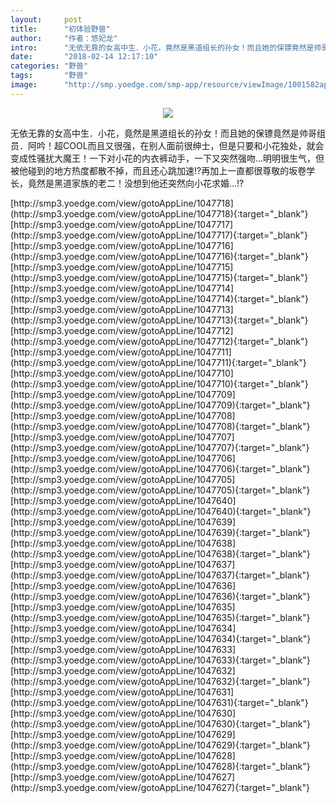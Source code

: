 ```yaml
---
layout:     post
title:      "初体验野兽"
author:     "作者：悠妃龙"
intro:      "无依无靠的女高中生．小花，竟然是黑道组长的孙女！而且她的保镖竟然是帅哥组员．阿吟！超COOL而且又很强，在别人面前很绅士，但是只要和小花独处，就会变成性骚扰大魔王！一下对小花的内衣裤动手，一下又突然强吻…明明很生气，但被他碰到的地方热度都散不掉，而且还心跳加速!?再加上一直都很尊敬的坂卷学长，竟然是黑道家族的老二！没想到他还突然向小花求婚…!?"
date:       "2018-02-14 12:17:10"
categories: "野兽"
tags:       "野兽"
image:      "http://smp.yoedge.com/smp-app/resource/viewImage/1001582appline.png"
---
```

<div style="text-align: center">
<p><img src="http://smp.yoedge.com/smp-app/resource/viewImage/1001582appline.png"/></p>
</div>
<p class="post-meta">
<span>无依无靠的女高中生．小花，竟然是黑道组长的孙女！而且她的保镖竟然是帅哥组员．阿吟！超COOL而且又很强，在别人面前很绅士，但是只要和小花独处，就会变成性骚扰大魔王！一下对小花的内衣裤动手，一下又突然强吻…明明很生气，但被他碰到的地方热度都散不掉，而且还心跳加速!?再加上一直都很尊敬的坂卷学长，竟然是黑道家族的老二！没想到他还突然向小花求婚…!?</span>
</p>
[http://smp3.yoedge.com/view/gotoAppLine/1047718](http://smp3.yoedge.com/view/gotoAppLine/1047718){:target="_blank"}
[http://smp3.yoedge.com/view/gotoAppLine/1047717](http://smp3.yoedge.com/view/gotoAppLine/1047717){:target="_blank"}
[http://smp3.yoedge.com/view/gotoAppLine/1047716](http://smp3.yoedge.com/view/gotoAppLine/1047716){:target="_blank"}
[http://smp3.yoedge.com/view/gotoAppLine/1047715](http://smp3.yoedge.com/view/gotoAppLine/1047715){:target="_blank"}
[http://smp3.yoedge.com/view/gotoAppLine/1047714](http://smp3.yoedge.com/view/gotoAppLine/1047714){:target="_blank"}
[http://smp3.yoedge.com/view/gotoAppLine/1047713](http://smp3.yoedge.com/view/gotoAppLine/1047713){:target="_blank"}
[http://smp3.yoedge.com/view/gotoAppLine/1047712](http://smp3.yoedge.com/view/gotoAppLine/1047712){:target="_blank"}
[http://smp3.yoedge.com/view/gotoAppLine/1047711](http://smp3.yoedge.com/view/gotoAppLine/1047711){:target="_blank"}
[http://smp3.yoedge.com/view/gotoAppLine/1047710](http://smp3.yoedge.com/view/gotoAppLine/1047710){:target="_blank"}
[http://smp3.yoedge.com/view/gotoAppLine/1047709](http://smp3.yoedge.com/view/gotoAppLine/1047709){:target="_blank"}
[http://smp3.yoedge.com/view/gotoAppLine/1047708](http://smp3.yoedge.com/view/gotoAppLine/1047708){:target="_blank"}
[http://smp3.yoedge.com/view/gotoAppLine/1047707](http://smp3.yoedge.com/view/gotoAppLine/1047707){:target="_blank"}
[http://smp3.yoedge.com/view/gotoAppLine/1047706](http://smp3.yoedge.com/view/gotoAppLine/1047706){:target="_blank"}
[http://smp3.yoedge.com/view/gotoAppLine/1047705](http://smp3.yoedge.com/view/gotoAppLine/1047705){:target="_blank"}
[http://smp3.yoedge.com/view/gotoAppLine/1047640](http://smp3.yoedge.com/view/gotoAppLine/1047640){:target="_blank"}
[http://smp3.yoedge.com/view/gotoAppLine/1047639](http://smp3.yoedge.com/view/gotoAppLine/1047639){:target="_blank"}
[http://smp3.yoedge.com/view/gotoAppLine/1047638](http://smp3.yoedge.com/view/gotoAppLine/1047638){:target="_blank"}
[http://smp3.yoedge.com/view/gotoAppLine/1047637](http://smp3.yoedge.com/view/gotoAppLine/1047637){:target="_blank"}
[http://smp3.yoedge.com/view/gotoAppLine/1047636](http://smp3.yoedge.com/view/gotoAppLine/1047636){:target="_blank"}
[http://smp3.yoedge.com/view/gotoAppLine/1047635](http://smp3.yoedge.com/view/gotoAppLine/1047635){:target="_blank"}
[http://smp3.yoedge.com/view/gotoAppLine/1047634](http://smp3.yoedge.com/view/gotoAppLine/1047634){:target="_blank"}
[http://smp3.yoedge.com/view/gotoAppLine/1047633](http://smp3.yoedge.com/view/gotoAppLine/1047633){:target="_blank"}
[http://smp3.yoedge.com/view/gotoAppLine/1047632](http://smp3.yoedge.com/view/gotoAppLine/1047632){:target="_blank"}
[http://smp3.yoedge.com/view/gotoAppLine/1047631](http://smp3.yoedge.com/view/gotoAppLine/1047631){:target="_blank"}
[http://smp3.yoedge.com/view/gotoAppLine/1047630](http://smp3.yoedge.com/view/gotoAppLine/1047630){:target="_blank"}
[http://smp3.yoedge.com/view/gotoAppLine/1047629](http://smp3.yoedge.com/view/gotoAppLine/1047629){:target="_blank"}
[http://smp3.yoedge.com/view/gotoAppLine/1047628](http://smp3.yoedge.com/view/gotoAppLine/1047628){:target="_blank"}
[http://smp3.yoedge.com/view/gotoAppLine/1047627](http://smp3.yoedge.com/view/gotoAppLine/1047627){:target="_blank"}


